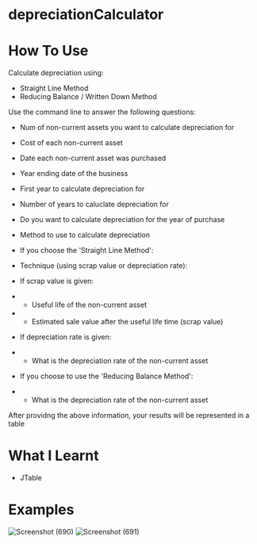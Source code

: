 # depreciationCalculator
# How To Use
Calculate depreciation using:
* Straight Line Method
* Reducing Balance / Written Down Method

Use the command line to answer the following questions:
* Num of non-current assets you want to calculate depreciation for
* Cost of each non-current asset
* Date each non-current asset was purchased
* Year ending date of the business
* First year to calculate depreciation for 
* Number of years to caluclate depreciation for
* Do you want to calculate depreciation for the year of purchase
* Method to use to calculate depreciation

* If you choose the 'Straight Line Method':
* Technique (using scrap value or depreciation rate):
* If scrap value is given:
* * Useful life of the non-current asset 
* * Estimated sale value after the useful life time (scrap value)
*  If depreciation rate is given:
* * What is the depreciation rate of the non-current asset

* If you choose to use the 'Reducing Balance Method':
* * What is the depreciation rate of the non-current asset 

After providng the above information, your results will be represented in a table

# What I Learnt
* JTable

# Examples
![Screenshot (690)](https://user-images.githubusercontent.com/63420202/168067201-70d5aa1c-a291-4065-9569-3533e3063b79.png)
![Screenshot (691)](https://user-images.githubusercontent.com/63420202/168067217-4b5a9e27-b3cb-4348-864e-abe6a2897a43.png)
